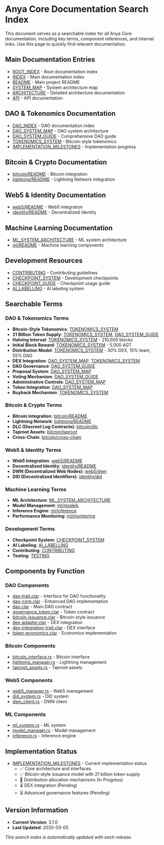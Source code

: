 <!-- markdownlint-disable MD013 line-length -->

# Anya Core Documentation Search Index

This document serves as a searchable index for all Anya Core documentation, including key terms, component references, and internal links. Use this page to quickly find relevant documentation.

## Main Documentation Entries

- [ROOT_INDEX](../ROOT_INDEX.md) - Root documentation index
- [INDEX](INDEX.md) - Main documentation index
- [README](../README.md) - Main project README
- [SYSTEM_MAP](SYSTEM_MAP.md) - System architecture map
- [ARCHITECTURE](ARCHITECTURE.md) - Detailed architecture documentation
- [API](API.md) - API documentation

## DAO & Tokenomics Documentation

- [DAO_INDEX](DAO_INDEX.md) - DAO documentation index
- [DAO_SYSTEM_MAP](DAO_SYSTEM_MAP.md) - DAO system architecture
- [DAO_SYSTEM_GUIDE](DAO_SYSTEM_GUIDE.md) - Comprehensive DAO guide
- [TOKENOMICS_SYSTEM](TOKENOMICS_SYSTEM.md) - Bitcoin-style tokenomics
- [IMPLEMENTATION_MILESTONES](IMPLEMENTATION_MILESTONES.md) - Implementation progress

## Bitcoin & Crypto Documentation

- [bitcoin/README](bitcoin/README.md) - Bitcoin integration
- [lightning/README](lightning/README.md) - Lightning Network integration

## Web5 & Identity Documentation

- [web5/README](web5/README.md) - Web5 integration
- [identity/README](identity/README.md) - Decentralized identity

## Machine Learning Documentation

- [ML_SYSTEM_ARCHITECTURE](ML_SYSTEM_ARCHITECTURE.md) - ML system architecture
- [ml/README](ml/README.md) - Machine learning components

## Development Resources

- [CONTRIBUTING](../CONTRIBUTING.md) - Contributing guidelines
- [CHECKPOINT_SYSTEM](CHECKPOINT_SYSTEM.md) - Development checkpoints
- [CHECKPOINT_GUIDE](CHECKPOINT_GUIDE.md) - Checkpoint usage guide
- [AI_LABELLING](../AI_LABELLING.md) - AI labeling system

## Searchable Terms

### DAO & Tokenomics Terms

- **Bitcoin-Style Tokenomics**: [TOKENOMICS_SYSTEM](TOKENOMICS_SYSTEM.md)
- **21 Billion Token Supply**: [TOKENOMICS_SYSTEM](TOKENOMICS_SYSTEM.md), [DAO_SYSTEM_GUIDE](DAO_SYSTEM_GUIDE.md)
- **Halving Interval**: [TOKENOMICS_SYSTEM](TOKENOMICS_SYSTEM.md) - 210,000 blocks
- **Initial Block Reward**: [TOKENOMICS_SYSTEM](TOKENOMICS_SYSTEM.md) - 5,000 AGT
- **Distribution Model**: [TOKENOMICS_SYSTEM](TOKENOMICS_SYSTEM.md) - 30% DEX, 15% team, 55% DAO
- **DEX Integration**: [DAO_SYSTEM_MAP](DAO_SYSTEM_MAP.md), [TOKENOMICS_SYSTEM](TOKENOMICS_SYSTEM.md)
- **DAO Governance**: [DAO_SYSTEM_GUIDE](DAO_SYSTEM_GUIDE.md)
- **Proposal System**: [DAO_SYSTEM_MAP](DAO_SYSTEM_MAP.md)
- **Voting Mechanism**: [DAO_SYSTEM_GUIDE](DAO_SYSTEM_GUIDE.md)
- **Administrative Controls**: [DAO_SYSTEM_MAP](DAO_SYSTEM_MAP.md)
- **Token Integration**: [DAO_SYSTEM_MAP](DAO_SYSTEM_MAP.md)
- **Buyback Mechanism**: [TOKENOMICS_SYSTEM](TOKENOMICS_SYSTEM.md)

### Bitcoin & Crypto Terms

- **Bitcoin Integration**: [bitcoin/README](bitcoin/README.md)
- **Lightning Network**: [lightning/README](lightning/README.md)
- **DLC (Discreet Log Contracts)**: [bitcoin/dlc](bitcoin/dlc.md)
- **Taproot Assets**: [bitcoin/taproot](bitcoin/taproot.md)
- **Cross-Chain**: [bitcoin/cross-chain](bitcoin/cross-chain.md)

### Web5 & Identity Terms

- **Web5 Integration**: [web5/README](web5/README.md)
- **Decentralized Identity**: [identity/README](identity/README.md)
- **DWN (Decentralized Web Nodes)**: [web5/dwn](web5/dwn.md)
- **DID (Decentralized Identifiers)**: [identity/did](identity/did.md)

### Machine Learning Terms

- **ML Architecture**: [ML_SYSTEM_ARCHITECTURE](ML_SYSTEM_ARCHITECTURE.md)
- **Model Management**: [ml/models](ml/models.md)
- **Inference Engine**: [ml/inference](ml/inference.md)
- **Performance Monitoring**: [ml/monitoring](ml/monitoring.md)

### Development Terms

- **Checkpoint System**: [CHECKPOINT_SYSTEM](CHECKPOINT_SYSTEM.md)
- **AI Labeling**: [AI_LABELLING](../AI_LABELLING.md)
- **Contributing**: [CONTRIBUTING](../CONTRIBUTING.md)
- **Testing**: [TESTING](TESTING.md)

## Components by Function

### DAO Components

- [dao-trait.clar](../dao/traits/dao-trait.clar) - Interface for DAO functionality
- [dao-core.clar](../dao/core/dao-core.clar) - Enhanced DAO implementation
- [dao.clar](../src/contracts/dao.clar) - Main DAO contract
- [governance_token.clar](../src/contracts/governance_token.clar) - Token contract
- [bitcoin-issuance.clar](../src/contracts/bitcoin-issuance.clar) - Bitcoin-style issuance
- [dex-adapter.clar](../src/contracts/dex-adapter.clar) - DEX integration
- [dex-integration-trait.clar](../dao/traits/dex-integration-trait.clar) - DEX interface
- [token-economics.clar](../dao/extensions/token-economics.clar) - Economics implementation

### Bitcoin Components

- [bitcoin_interface.rs](../src/bitcoin/interface.rs) - Bitcoin interface
- [lightning_manager.rs](../src/lightning/manager.rs) - Lightning management
- [taproot_assets.rs](../src/bitcoin/taproot/assets.rs) - Taproot assets

### Web5 Components

- [web5_manager.rs](../src/web5/manager.rs) - Web5 management
- [did_system.rs](../src/web5/identity/did.rs) - DID system
- [dwn_client.rs](../src/web5/dwn/client.rs) - DWN client

### ML Components

- [ml_system.rs](../src/ml/system.rs) - ML system
- [model_manager.rs](../src/ml/models/manager.rs) - Model management
- [inference.rs](../src/ml/inference/engine.rs) - Inference engine

## Implementation Status

- [IMPLEMENTATION_MILESTONES](IMPLEMENTATION_MILESTONES.md) - Current implementation status
  - ✅ Core architecture and interfaces
  - ✅ Bitcoin-style issuance model with 21 billion token supply
  - 🔄 Distribution allocation mechanisms (In Progress)
  - ⏳ DEX integration (Pending)
  - ⏳ Advanced governance features (Pending)

## Version Information

- **Current Version**: 3.1.0
- **Last Updated**: 2025-03-05

*This search index is automatically updated with each release.*
